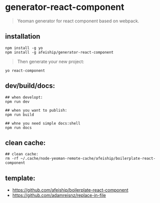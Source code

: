 # generator-react-component

> Yeoman generator for react component based on webpack.

## installation

```shell
npm install -g yo
npm install -g afeiship/generator-react-component
```

> Then generate your new project:

```shell
yo react-component
```

## dev/build/docs:

```shell
## when developt:
npm run dev

## when you want to publish:
npm run build

## whne you need simple docs:shell
npm run docs
```

## clean cache:

```shell
## clean cache:
rm -rf ~/.cache/node-yeoman-remote-cache/afeiship/boilerplate-react-component
```

## template:

- https://github.com/afeiship/boilerplate-react-component
- https://github.com/adamreisnz/replace-in-file
